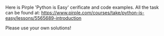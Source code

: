 Here is Pirple 'Python is Easy' cerificate and code examples. All the task can be found at:
https://www.pirple.com/courses/take/python-is-easy/lessons/5565689-introduction

Please use your own solutions!